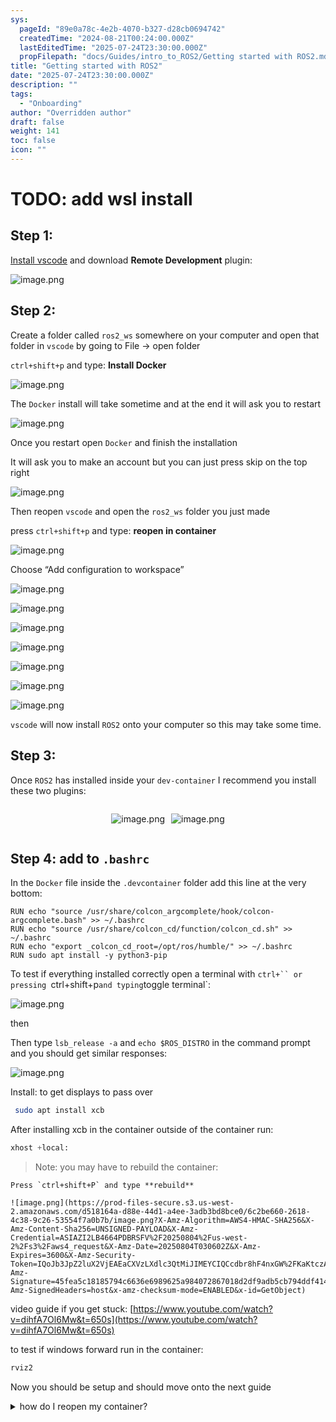 ```yaml
---
sys:
  pageId: "89e0a78c-4e2b-4070-b327-d28cb0694742"
  createdTime: "2024-08-21T00:24:00.000Z"
  lastEditedTime: "2025-07-24T23:30:00.000Z"
  propFilepath: "docs/Guides/intro_to_ROS2/Getting started with ROS2.md"
title: "Getting started with ROS2"
date: "2025-07-24T23:30:00.000Z"
description: ""
tags:
  - "Onboarding"
author: "Overridden author"
draft: false
weight: 141
toc: false
icon: ""
---
```


# TODO: add wsl install

## Step 1:

[Install vscode](https://code.visualstudio.com/download) and download **Remote Development** plugin:

![image.png](https://prod-files-secure.s3.us-west-2.amazonaws.com/d518164a-d88e-44d1-a4ee-3adb3bd8bce0/efb52993-1881-4a40-b95e-6f020334f022/image.png?X-Amz-Algorithm=AWS4-HMAC-SHA256&X-Amz-Content-Sha256=UNSIGNED-PAYLOAD&X-Amz-Credential=ASIAZI2LB466XO6FUZWB%2F20250804%2Fus-west-2%2Fs3%2Faws4_request&X-Amz-Date=20250804T030555Z&X-Amz-Expires=3600&X-Amz-Security-Token=IQoJb3JpZ2luX2VjEAMaCXVzLXdlc3QtMiJHMEUCIHSKChoeQDJpnqHSPyPojBbKMENkn7PDMY8XZ8LbBwTrAiEA4uSB0pShJ7z5rn1ssTIrZuyxkpq4JYZoSi2UiuJB45Aq%2FwMIPBAAGgw2Mzc0MjMxODM4MDUiDEACX83bBncOCI6x6SrcA3QDx8RKLyjW4Q5oFcO7aPoxLj167uKR1As09YdT%2BdCdg47DVTWpNGYyfPq6NjJvX6W%2Bkuc0B2ti8bgs366eCk590XVxqgRMNe4%2BYTfZ3e3VBOEUr3F9zQB6bHf2OjPrNdP4ob%2FOD3oXbbY8JsoeVYvk%2BsQAdGxdxCwAhZyYOLWP0PPHNJVsyCP7a92ir2ePnLhIGaRRxAq6ewESJJeE9v4hpYKX7bYr7QgqZB2XNnMiapr89UyAV4qzrxgNBR1XdGI%2FZepF1iRpVYHK8r%2BpX7yaZL2cVi7DksrDRGiqb07kOUMRVUfJuZVcbf%2BTgnzFa%2FdIxL9m7YMSAOELfOf%2Fi753PXaMFjfbYdT3e4Mx9OvkIIoAizcXg1iYgd1s%2FQ8%2FCme9388FK4QouZkY0zDxdo%2BSuNhIP51S3F6zbSWxcJFDNSIpAzVKsqaPWzYKBOMEajPXyQYXtvUKiFbDh4AcBoTTpt%2FS2T%2BfNNtJVI2qXdcgzcRUWRdv3nV5%2BBV%2Fav9NTVmrm81jYpNhNxAyt%2FxWlryZyfzsczyvQx3cW73eKd7iKSnbCMxIPyYMrroA6ztW7U3xmPQ0TB65kbzs5tDGj6WB8AIn0vggFYekqj6khoQ5Gy8p2IFtwJCglhnBMM3FwMQGOqUB4NNFmqilW8mSBnVrbvgj85nLHAoMBtS3VqnH5kjQjeODFv4yOEPZEYTa8kuSWj6zfWDWcqBZceXnXaFbHquzUe5TaAC6hVzrZNjZZyXXBxVQnteBkPPiHH3rPOUs%2By46hM%2F9NGUAStAMbZh8fhgvgfIbNzhTe8qb1x4cNvK8FEDpY200eicUzIrB22hHXBWe1eX9JnIJiSQ%2BkUHrYf9%2BuZR04cYg&X-Amz-Signature=7b5576006c86904eb78e7a461953dc490002492f87462989c6e229a2190bc275&X-Amz-SignedHeaders=host&x-amz-checksum-mode=ENABLED&x-id=GetObject)

## Step 2:

Create a folder called `ros2_ws` somewhere on your computer and open that folder in `vscode` by going to File → open folder 

`ctrl+shift+p` and type: **Install Docker**

![image.png](https://prod-files-secure.s3.us-west-2.amazonaws.com/d518164a-d88e-44d1-a4ee-3adb3bd8bce0/2269dc0e-1cd5-47ff-bceb-c04ad9b2eab0/image.png?X-Amz-Algorithm=AWS4-HMAC-SHA256&X-Amz-Content-Sha256=UNSIGNED-PAYLOAD&X-Amz-Credential=ASIAZI2LB466XO6FUZWB%2F20250804%2Fus-west-2%2Fs3%2Faws4_request&X-Amz-Date=20250804T030555Z&X-Amz-Expires=3600&X-Amz-Security-Token=IQoJb3JpZ2luX2VjEAMaCXVzLXdlc3QtMiJHMEUCIHSKChoeQDJpnqHSPyPojBbKMENkn7PDMY8XZ8LbBwTrAiEA4uSB0pShJ7z5rn1ssTIrZuyxkpq4JYZoSi2UiuJB45Aq%2FwMIPBAAGgw2Mzc0MjMxODM4MDUiDEACX83bBncOCI6x6SrcA3QDx8RKLyjW4Q5oFcO7aPoxLj167uKR1As09YdT%2BdCdg47DVTWpNGYyfPq6NjJvX6W%2Bkuc0B2ti8bgs366eCk590XVxqgRMNe4%2BYTfZ3e3VBOEUr3F9zQB6bHf2OjPrNdP4ob%2FOD3oXbbY8JsoeVYvk%2BsQAdGxdxCwAhZyYOLWP0PPHNJVsyCP7a92ir2ePnLhIGaRRxAq6ewESJJeE9v4hpYKX7bYr7QgqZB2XNnMiapr89UyAV4qzrxgNBR1XdGI%2FZepF1iRpVYHK8r%2BpX7yaZL2cVi7DksrDRGiqb07kOUMRVUfJuZVcbf%2BTgnzFa%2FdIxL9m7YMSAOELfOf%2Fi753PXaMFjfbYdT3e4Mx9OvkIIoAizcXg1iYgd1s%2FQ8%2FCme9388FK4QouZkY0zDxdo%2BSuNhIP51S3F6zbSWxcJFDNSIpAzVKsqaPWzYKBOMEajPXyQYXtvUKiFbDh4AcBoTTpt%2FS2T%2BfNNtJVI2qXdcgzcRUWRdv3nV5%2BBV%2Fav9NTVmrm81jYpNhNxAyt%2FxWlryZyfzsczyvQx3cW73eKd7iKSnbCMxIPyYMrroA6ztW7U3xmPQ0TB65kbzs5tDGj6WB8AIn0vggFYekqj6khoQ5Gy8p2IFtwJCglhnBMM3FwMQGOqUB4NNFmqilW8mSBnVrbvgj85nLHAoMBtS3VqnH5kjQjeODFv4yOEPZEYTa8kuSWj6zfWDWcqBZceXnXaFbHquzUe5TaAC6hVzrZNjZZyXXBxVQnteBkPPiHH3rPOUs%2By46hM%2F9NGUAStAMbZh8fhgvgfIbNzhTe8qb1x4cNvK8FEDpY200eicUzIrB22hHXBWe1eX9JnIJiSQ%2BkUHrYf9%2BuZR04cYg&X-Amz-Signature=4b6f3e17384fcf41a437377bdc59b53f8917527f03136592b31d55f84168b691&X-Amz-SignedHeaders=host&x-amz-checksum-mode=ENABLED&x-id=GetObject)

The `Docker` install will take sometime and at the end it will ask you to restart

![image.png](https://prod-files-secure.s3.us-west-2.amazonaws.com/d518164a-d88e-44d1-a4ee-3adb3bd8bce0/ed233f78-be33-4b1f-b89c-9c346c0e961e/image.png?X-Amz-Algorithm=AWS4-HMAC-SHA256&X-Amz-Content-Sha256=UNSIGNED-PAYLOAD&X-Amz-Credential=ASIAZI2LB466XO6FUZWB%2F20250804%2Fus-west-2%2Fs3%2Faws4_request&X-Amz-Date=20250804T030555Z&X-Amz-Expires=3600&X-Amz-Security-Token=IQoJb3JpZ2luX2VjEAMaCXVzLXdlc3QtMiJHMEUCIHSKChoeQDJpnqHSPyPojBbKMENkn7PDMY8XZ8LbBwTrAiEA4uSB0pShJ7z5rn1ssTIrZuyxkpq4JYZoSi2UiuJB45Aq%2FwMIPBAAGgw2Mzc0MjMxODM4MDUiDEACX83bBncOCI6x6SrcA3QDx8RKLyjW4Q5oFcO7aPoxLj167uKR1As09YdT%2BdCdg47DVTWpNGYyfPq6NjJvX6W%2Bkuc0B2ti8bgs366eCk590XVxqgRMNe4%2BYTfZ3e3VBOEUr3F9zQB6bHf2OjPrNdP4ob%2FOD3oXbbY8JsoeVYvk%2BsQAdGxdxCwAhZyYOLWP0PPHNJVsyCP7a92ir2ePnLhIGaRRxAq6ewESJJeE9v4hpYKX7bYr7QgqZB2XNnMiapr89UyAV4qzrxgNBR1XdGI%2FZepF1iRpVYHK8r%2BpX7yaZL2cVi7DksrDRGiqb07kOUMRVUfJuZVcbf%2BTgnzFa%2FdIxL9m7YMSAOELfOf%2Fi753PXaMFjfbYdT3e4Mx9OvkIIoAizcXg1iYgd1s%2FQ8%2FCme9388FK4QouZkY0zDxdo%2BSuNhIP51S3F6zbSWxcJFDNSIpAzVKsqaPWzYKBOMEajPXyQYXtvUKiFbDh4AcBoTTpt%2FS2T%2BfNNtJVI2qXdcgzcRUWRdv3nV5%2BBV%2Fav9NTVmrm81jYpNhNxAyt%2FxWlryZyfzsczyvQx3cW73eKd7iKSnbCMxIPyYMrroA6ztW7U3xmPQ0TB65kbzs5tDGj6WB8AIn0vggFYekqj6khoQ5Gy8p2IFtwJCglhnBMM3FwMQGOqUB4NNFmqilW8mSBnVrbvgj85nLHAoMBtS3VqnH5kjQjeODFv4yOEPZEYTa8kuSWj6zfWDWcqBZceXnXaFbHquzUe5TaAC6hVzrZNjZZyXXBxVQnteBkPPiHH3rPOUs%2By46hM%2F9NGUAStAMbZh8fhgvgfIbNzhTe8qb1x4cNvK8FEDpY200eicUzIrB22hHXBWe1eX9JnIJiSQ%2BkUHrYf9%2BuZR04cYg&X-Amz-Signature=a22ac25a6a62beab87424a8778a7724033c83a0c3937db6fda57a66edda3845c&X-Amz-SignedHeaders=host&x-amz-checksum-mode=ENABLED&x-id=GetObject)

Once you restart open `Docker` and finish the installation

It will ask you to make an account but you can just press skip on the top right

![image.png](https://prod-files-secure.s3.us-west-2.amazonaws.com/d518164a-d88e-44d1-a4ee-3adb3bd8bce0/21010ad9-1659-4fd9-9f59-9932a09b2a3d/image.png?X-Amz-Algorithm=AWS4-HMAC-SHA256&X-Amz-Content-Sha256=UNSIGNED-PAYLOAD&X-Amz-Credential=ASIAZI2LB466XO6FUZWB%2F20250804%2Fus-west-2%2Fs3%2Faws4_request&X-Amz-Date=20250804T030555Z&X-Amz-Expires=3600&X-Amz-Security-Token=IQoJb3JpZ2luX2VjEAMaCXVzLXdlc3QtMiJHMEUCIHSKChoeQDJpnqHSPyPojBbKMENkn7PDMY8XZ8LbBwTrAiEA4uSB0pShJ7z5rn1ssTIrZuyxkpq4JYZoSi2UiuJB45Aq%2FwMIPBAAGgw2Mzc0MjMxODM4MDUiDEACX83bBncOCI6x6SrcA3QDx8RKLyjW4Q5oFcO7aPoxLj167uKR1As09YdT%2BdCdg47DVTWpNGYyfPq6NjJvX6W%2Bkuc0B2ti8bgs366eCk590XVxqgRMNe4%2BYTfZ3e3VBOEUr3F9zQB6bHf2OjPrNdP4ob%2FOD3oXbbY8JsoeVYvk%2BsQAdGxdxCwAhZyYOLWP0PPHNJVsyCP7a92ir2ePnLhIGaRRxAq6ewESJJeE9v4hpYKX7bYr7QgqZB2XNnMiapr89UyAV4qzrxgNBR1XdGI%2FZepF1iRpVYHK8r%2BpX7yaZL2cVi7DksrDRGiqb07kOUMRVUfJuZVcbf%2BTgnzFa%2FdIxL9m7YMSAOELfOf%2Fi753PXaMFjfbYdT3e4Mx9OvkIIoAizcXg1iYgd1s%2FQ8%2FCme9388FK4QouZkY0zDxdo%2BSuNhIP51S3F6zbSWxcJFDNSIpAzVKsqaPWzYKBOMEajPXyQYXtvUKiFbDh4AcBoTTpt%2FS2T%2BfNNtJVI2qXdcgzcRUWRdv3nV5%2BBV%2Fav9NTVmrm81jYpNhNxAyt%2FxWlryZyfzsczyvQx3cW73eKd7iKSnbCMxIPyYMrroA6ztW7U3xmPQ0TB65kbzs5tDGj6WB8AIn0vggFYekqj6khoQ5Gy8p2IFtwJCglhnBMM3FwMQGOqUB4NNFmqilW8mSBnVrbvgj85nLHAoMBtS3VqnH5kjQjeODFv4yOEPZEYTa8kuSWj6zfWDWcqBZceXnXaFbHquzUe5TaAC6hVzrZNjZZyXXBxVQnteBkPPiHH3rPOUs%2By46hM%2F9NGUAStAMbZh8fhgvgfIbNzhTe8qb1x4cNvK8FEDpY200eicUzIrB22hHXBWe1eX9JnIJiSQ%2BkUHrYf9%2BuZR04cYg&X-Amz-Signature=017f686791dc80193728db050ed2854beb3bf3b62bc0002e3856da6521dd8be6&X-Amz-SignedHeaders=host&x-amz-checksum-mode=ENABLED&x-id=GetObject)

Then reopen `vscode` and open the `ros2_ws` folder you just made

press `ctrl+shift+p` and type: **reopen in container**

![image.png](https://prod-files-secure.s3.us-west-2.amazonaws.com/d518164a-d88e-44d1-a4ee-3adb3bd8bce0/4e93b8c2-41ad-488c-8095-c74205196118/image.png?X-Amz-Algorithm=AWS4-HMAC-SHA256&X-Amz-Content-Sha256=UNSIGNED-PAYLOAD&X-Amz-Credential=ASIAZI2LB466XO6FUZWB%2F20250804%2Fus-west-2%2Fs3%2Faws4_request&X-Amz-Date=20250804T030555Z&X-Amz-Expires=3600&X-Amz-Security-Token=IQoJb3JpZ2luX2VjEAMaCXVzLXdlc3QtMiJHMEUCIHSKChoeQDJpnqHSPyPojBbKMENkn7PDMY8XZ8LbBwTrAiEA4uSB0pShJ7z5rn1ssTIrZuyxkpq4JYZoSi2UiuJB45Aq%2FwMIPBAAGgw2Mzc0MjMxODM4MDUiDEACX83bBncOCI6x6SrcA3QDx8RKLyjW4Q5oFcO7aPoxLj167uKR1As09YdT%2BdCdg47DVTWpNGYyfPq6NjJvX6W%2Bkuc0B2ti8bgs366eCk590XVxqgRMNe4%2BYTfZ3e3VBOEUr3F9zQB6bHf2OjPrNdP4ob%2FOD3oXbbY8JsoeVYvk%2BsQAdGxdxCwAhZyYOLWP0PPHNJVsyCP7a92ir2ePnLhIGaRRxAq6ewESJJeE9v4hpYKX7bYr7QgqZB2XNnMiapr89UyAV4qzrxgNBR1XdGI%2FZepF1iRpVYHK8r%2BpX7yaZL2cVi7DksrDRGiqb07kOUMRVUfJuZVcbf%2BTgnzFa%2FdIxL9m7YMSAOELfOf%2Fi753PXaMFjfbYdT3e4Mx9OvkIIoAizcXg1iYgd1s%2FQ8%2FCme9388FK4QouZkY0zDxdo%2BSuNhIP51S3F6zbSWxcJFDNSIpAzVKsqaPWzYKBOMEajPXyQYXtvUKiFbDh4AcBoTTpt%2FS2T%2BfNNtJVI2qXdcgzcRUWRdv3nV5%2BBV%2Fav9NTVmrm81jYpNhNxAyt%2FxWlryZyfzsczyvQx3cW73eKd7iKSnbCMxIPyYMrroA6ztW7U3xmPQ0TB65kbzs5tDGj6WB8AIn0vggFYekqj6khoQ5Gy8p2IFtwJCglhnBMM3FwMQGOqUB4NNFmqilW8mSBnVrbvgj85nLHAoMBtS3VqnH5kjQjeODFv4yOEPZEYTa8kuSWj6zfWDWcqBZceXnXaFbHquzUe5TaAC6hVzrZNjZZyXXBxVQnteBkPPiHH3rPOUs%2By46hM%2F9NGUAStAMbZh8fhgvgfIbNzhTe8qb1x4cNvK8FEDpY200eicUzIrB22hHXBWe1eX9JnIJiSQ%2BkUHrYf9%2BuZR04cYg&X-Amz-Signature=887a88f1ae73a25b9951d57561641202e459dde76360a432ec141dc1c73b0258&X-Amz-SignedHeaders=host&x-amz-checksum-mode=ENABLED&x-id=GetObject)

Choose “Add configuration to workspace”

![image.png](https://prod-files-secure.s3.us-west-2.amazonaws.com/d518164a-d88e-44d1-a4ee-3adb3bd8bce0/9560b282-5060-4989-ba37-97e7b2c22476/image.png?X-Amz-Algorithm=AWS4-HMAC-SHA256&X-Amz-Content-Sha256=UNSIGNED-PAYLOAD&X-Amz-Credential=ASIAZI2LB466XO6FUZWB%2F20250804%2Fus-west-2%2Fs3%2Faws4_request&X-Amz-Date=20250804T030555Z&X-Amz-Expires=3600&X-Amz-Security-Token=IQoJb3JpZ2luX2VjEAMaCXVzLXdlc3QtMiJHMEUCIHSKChoeQDJpnqHSPyPojBbKMENkn7PDMY8XZ8LbBwTrAiEA4uSB0pShJ7z5rn1ssTIrZuyxkpq4JYZoSi2UiuJB45Aq%2FwMIPBAAGgw2Mzc0MjMxODM4MDUiDEACX83bBncOCI6x6SrcA3QDx8RKLyjW4Q5oFcO7aPoxLj167uKR1As09YdT%2BdCdg47DVTWpNGYyfPq6NjJvX6W%2Bkuc0B2ti8bgs366eCk590XVxqgRMNe4%2BYTfZ3e3VBOEUr3F9zQB6bHf2OjPrNdP4ob%2FOD3oXbbY8JsoeVYvk%2BsQAdGxdxCwAhZyYOLWP0PPHNJVsyCP7a92ir2ePnLhIGaRRxAq6ewESJJeE9v4hpYKX7bYr7QgqZB2XNnMiapr89UyAV4qzrxgNBR1XdGI%2FZepF1iRpVYHK8r%2BpX7yaZL2cVi7DksrDRGiqb07kOUMRVUfJuZVcbf%2BTgnzFa%2FdIxL9m7YMSAOELfOf%2Fi753PXaMFjfbYdT3e4Mx9OvkIIoAizcXg1iYgd1s%2FQ8%2FCme9388FK4QouZkY0zDxdo%2BSuNhIP51S3F6zbSWxcJFDNSIpAzVKsqaPWzYKBOMEajPXyQYXtvUKiFbDh4AcBoTTpt%2FS2T%2BfNNtJVI2qXdcgzcRUWRdv3nV5%2BBV%2Fav9NTVmrm81jYpNhNxAyt%2FxWlryZyfzsczyvQx3cW73eKd7iKSnbCMxIPyYMrroA6ztW7U3xmPQ0TB65kbzs5tDGj6WB8AIn0vggFYekqj6khoQ5Gy8p2IFtwJCglhnBMM3FwMQGOqUB4NNFmqilW8mSBnVrbvgj85nLHAoMBtS3VqnH5kjQjeODFv4yOEPZEYTa8kuSWj6zfWDWcqBZceXnXaFbHquzUe5TaAC6hVzrZNjZZyXXBxVQnteBkPPiHH3rPOUs%2By46hM%2F9NGUAStAMbZh8fhgvgfIbNzhTe8qb1x4cNvK8FEDpY200eicUzIrB22hHXBWe1eX9JnIJiSQ%2BkUHrYf9%2BuZR04cYg&X-Amz-Signature=da661d4cb32ffb27b12dd2048e5705afb709c5973f8e08a7e09e5d840bed8658&X-Amz-SignedHeaders=host&x-amz-checksum-mode=ENABLED&x-id=GetObject)

![image.png](https://prod-files-secure.s3.us-west-2.amazonaws.com/d518164a-d88e-44d1-a4ee-3adb3bd8bce0/2ee63f81-886b-48e8-a553-dc6e5eac99e4/image.png?X-Amz-Algorithm=AWS4-HMAC-SHA256&X-Amz-Content-Sha256=UNSIGNED-PAYLOAD&X-Amz-Credential=ASIAZI2LB466XO6FUZWB%2F20250804%2Fus-west-2%2Fs3%2Faws4_request&X-Amz-Date=20250804T030555Z&X-Amz-Expires=3600&X-Amz-Security-Token=IQoJb3JpZ2luX2VjEAMaCXVzLXdlc3QtMiJHMEUCIHSKChoeQDJpnqHSPyPojBbKMENkn7PDMY8XZ8LbBwTrAiEA4uSB0pShJ7z5rn1ssTIrZuyxkpq4JYZoSi2UiuJB45Aq%2FwMIPBAAGgw2Mzc0MjMxODM4MDUiDEACX83bBncOCI6x6SrcA3QDx8RKLyjW4Q5oFcO7aPoxLj167uKR1As09YdT%2BdCdg47DVTWpNGYyfPq6NjJvX6W%2Bkuc0B2ti8bgs366eCk590XVxqgRMNe4%2BYTfZ3e3VBOEUr3F9zQB6bHf2OjPrNdP4ob%2FOD3oXbbY8JsoeVYvk%2BsQAdGxdxCwAhZyYOLWP0PPHNJVsyCP7a92ir2ePnLhIGaRRxAq6ewESJJeE9v4hpYKX7bYr7QgqZB2XNnMiapr89UyAV4qzrxgNBR1XdGI%2FZepF1iRpVYHK8r%2BpX7yaZL2cVi7DksrDRGiqb07kOUMRVUfJuZVcbf%2BTgnzFa%2FdIxL9m7YMSAOELfOf%2Fi753PXaMFjfbYdT3e4Mx9OvkIIoAizcXg1iYgd1s%2FQ8%2FCme9388FK4QouZkY0zDxdo%2BSuNhIP51S3F6zbSWxcJFDNSIpAzVKsqaPWzYKBOMEajPXyQYXtvUKiFbDh4AcBoTTpt%2FS2T%2BfNNtJVI2qXdcgzcRUWRdv3nV5%2BBV%2Fav9NTVmrm81jYpNhNxAyt%2FxWlryZyfzsczyvQx3cW73eKd7iKSnbCMxIPyYMrroA6ztW7U3xmPQ0TB65kbzs5tDGj6WB8AIn0vggFYekqj6khoQ5Gy8p2IFtwJCglhnBMM3FwMQGOqUB4NNFmqilW8mSBnVrbvgj85nLHAoMBtS3VqnH5kjQjeODFv4yOEPZEYTa8kuSWj6zfWDWcqBZceXnXaFbHquzUe5TaAC6hVzrZNjZZyXXBxVQnteBkPPiHH3rPOUs%2By46hM%2F9NGUAStAMbZh8fhgvgfIbNzhTe8qb1x4cNvK8FEDpY200eicUzIrB22hHXBWe1eX9JnIJiSQ%2BkUHrYf9%2BuZR04cYg&X-Amz-Signature=aa2fdbd19d591c6adf26718c4ac353124fb8b4e3dbe3ef6cbef7cbc1c8cfa812&X-Amz-SignedHeaders=host&x-amz-checksum-mode=ENABLED&x-id=GetObject)

![image.png](https://prod-files-secure.s3.us-west-2.amazonaws.com/d518164a-d88e-44d1-a4ee-3adb3bd8bce0/e0fd626c-c8b6-4b2c-95d1-fa4c26514504/image.png?X-Amz-Algorithm=AWS4-HMAC-SHA256&X-Amz-Content-Sha256=UNSIGNED-PAYLOAD&X-Amz-Credential=ASIAZI2LB466XO6FUZWB%2F20250804%2Fus-west-2%2Fs3%2Faws4_request&X-Amz-Date=20250804T030555Z&X-Amz-Expires=3600&X-Amz-Security-Token=IQoJb3JpZ2luX2VjEAMaCXVzLXdlc3QtMiJHMEUCIHSKChoeQDJpnqHSPyPojBbKMENkn7PDMY8XZ8LbBwTrAiEA4uSB0pShJ7z5rn1ssTIrZuyxkpq4JYZoSi2UiuJB45Aq%2FwMIPBAAGgw2Mzc0MjMxODM4MDUiDEACX83bBncOCI6x6SrcA3QDx8RKLyjW4Q5oFcO7aPoxLj167uKR1As09YdT%2BdCdg47DVTWpNGYyfPq6NjJvX6W%2Bkuc0B2ti8bgs366eCk590XVxqgRMNe4%2BYTfZ3e3VBOEUr3F9zQB6bHf2OjPrNdP4ob%2FOD3oXbbY8JsoeVYvk%2BsQAdGxdxCwAhZyYOLWP0PPHNJVsyCP7a92ir2ePnLhIGaRRxAq6ewESJJeE9v4hpYKX7bYr7QgqZB2XNnMiapr89UyAV4qzrxgNBR1XdGI%2FZepF1iRpVYHK8r%2BpX7yaZL2cVi7DksrDRGiqb07kOUMRVUfJuZVcbf%2BTgnzFa%2FdIxL9m7YMSAOELfOf%2Fi753PXaMFjfbYdT3e4Mx9OvkIIoAizcXg1iYgd1s%2FQ8%2FCme9388FK4QouZkY0zDxdo%2BSuNhIP51S3F6zbSWxcJFDNSIpAzVKsqaPWzYKBOMEajPXyQYXtvUKiFbDh4AcBoTTpt%2FS2T%2BfNNtJVI2qXdcgzcRUWRdv3nV5%2BBV%2Fav9NTVmrm81jYpNhNxAyt%2FxWlryZyfzsczyvQx3cW73eKd7iKSnbCMxIPyYMrroA6ztW7U3xmPQ0TB65kbzs5tDGj6WB8AIn0vggFYekqj6khoQ5Gy8p2IFtwJCglhnBMM3FwMQGOqUB4NNFmqilW8mSBnVrbvgj85nLHAoMBtS3VqnH5kjQjeODFv4yOEPZEYTa8kuSWj6zfWDWcqBZceXnXaFbHquzUe5TaAC6hVzrZNjZZyXXBxVQnteBkPPiHH3rPOUs%2By46hM%2F9NGUAStAMbZh8fhgvgfIbNzhTe8qb1x4cNvK8FEDpY200eicUzIrB22hHXBWe1eX9JnIJiSQ%2BkUHrYf9%2BuZR04cYg&X-Amz-Signature=911de17e109bea5364b2cf6ebb4ac4a13a223a15f9853656b07a39cabe8a1c16&X-Amz-SignedHeaders=host&x-amz-checksum-mode=ENABLED&x-id=GetObject)

![image.png](https://prod-files-secure.s3.us-west-2.amazonaws.com/d518164a-d88e-44d1-a4ee-3adb3bd8bce0/a2e13f50-d2ab-4719-a4c2-7ced634bfc9d/image.png?X-Amz-Algorithm=AWS4-HMAC-SHA256&X-Amz-Content-Sha256=UNSIGNED-PAYLOAD&X-Amz-Credential=ASIAZI2LB466XO6FUZWB%2F20250804%2Fus-west-2%2Fs3%2Faws4_request&X-Amz-Date=20250804T030555Z&X-Amz-Expires=3600&X-Amz-Security-Token=IQoJb3JpZ2luX2VjEAMaCXVzLXdlc3QtMiJHMEUCIHSKChoeQDJpnqHSPyPojBbKMENkn7PDMY8XZ8LbBwTrAiEA4uSB0pShJ7z5rn1ssTIrZuyxkpq4JYZoSi2UiuJB45Aq%2FwMIPBAAGgw2Mzc0MjMxODM4MDUiDEACX83bBncOCI6x6SrcA3QDx8RKLyjW4Q5oFcO7aPoxLj167uKR1As09YdT%2BdCdg47DVTWpNGYyfPq6NjJvX6W%2Bkuc0B2ti8bgs366eCk590XVxqgRMNe4%2BYTfZ3e3VBOEUr3F9zQB6bHf2OjPrNdP4ob%2FOD3oXbbY8JsoeVYvk%2BsQAdGxdxCwAhZyYOLWP0PPHNJVsyCP7a92ir2ePnLhIGaRRxAq6ewESJJeE9v4hpYKX7bYr7QgqZB2XNnMiapr89UyAV4qzrxgNBR1XdGI%2FZepF1iRpVYHK8r%2BpX7yaZL2cVi7DksrDRGiqb07kOUMRVUfJuZVcbf%2BTgnzFa%2FdIxL9m7YMSAOELfOf%2Fi753PXaMFjfbYdT3e4Mx9OvkIIoAizcXg1iYgd1s%2FQ8%2FCme9388FK4QouZkY0zDxdo%2BSuNhIP51S3F6zbSWxcJFDNSIpAzVKsqaPWzYKBOMEajPXyQYXtvUKiFbDh4AcBoTTpt%2FS2T%2BfNNtJVI2qXdcgzcRUWRdv3nV5%2BBV%2Fav9NTVmrm81jYpNhNxAyt%2FxWlryZyfzsczyvQx3cW73eKd7iKSnbCMxIPyYMrroA6ztW7U3xmPQ0TB65kbzs5tDGj6WB8AIn0vggFYekqj6khoQ5Gy8p2IFtwJCglhnBMM3FwMQGOqUB4NNFmqilW8mSBnVrbvgj85nLHAoMBtS3VqnH5kjQjeODFv4yOEPZEYTa8kuSWj6zfWDWcqBZceXnXaFbHquzUe5TaAC6hVzrZNjZZyXXBxVQnteBkPPiHH3rPOUs%2By46hM%2F9NGUAStAMbZh8fhgvgfIbNzhTe8qb1x4cNvK8FEDpY200eicUzIrB22hHXBWe1eX9JnIJiSQ%2BkUHrYf9%2BuZR04cYg&X-Amz-Signature=a9a81da659035a500dcd10f169052d00d47b1e6e15ad1c5d4ebc609e0d4a1668&X-Amz-SignedHeaders=host&x-amz-checksum-mode=ENABLED&x-id=GetObject)

![image.png](https://prod-files-secure.s3.us-west-2.amazonaws.com/d518164a-d88e-44d1-a4ee-3adb3bd8bce0/6cc478ad-aaba-4bf7-9fcc-403277ab896c/image.png?X-Amz-Algorithm=AWS4-HMAC-SHA256&X-Amz-Content-Sha256=UNSIGNED-PAYLOAD&X-Amz-Credential=ASIAZI2LB466XO6FUZWB%2F20250804%2Fus-west-2%2Fs3%2Faws4_request&X-Amz-Date=20250804T030555Z&X-Amz-Expires=3600&X-Amz-Security-Token=IQoJb3JpZ2luX2VjEAMaCXVzLXdlc3QtMiJHMEUCIHSKChoeQDJpnqHSPyPojBbKMENkn7PDMY8XZ8LbBwTrAiEA4uSB0pShJ7z5rn1ssTIrZuyxkpq4JYZoSi2UiuJB45Aq%2FwMIPBAAGgw2Mzc0MjMxODM4MDUiDEACX83bBncOCI6x6SrcA3QDx8RKLyjW4Q5oFcO7aPoxLj167uKR1As09YdT%2BdCdg47DVTWpNGYyfPq6NjJvX6W%2Bkuc0B2ti8bgs366eCk590XVxqgRMNe4%2BYTfZ3e3VBOEUr3F9zQB6bHf2OjPrNdP4ob%2FOD3oXbbY8JsoeVYvk%2BsQAdGxdxCwAhZyYOLWP0PPHNJVsyCP7a92ir2ePnLhIGaRRxAq6ewESJJeE9v4hpYKX7bYr7QgqZB2XNnMiapr89UyAV4qzrxgNBR1XdGI%2FZepF1iRpVYHK8r%2BpX7yaZL2cVi7DksrDRGiqb07kOUMRVUfJuZVcbf%2BTgnzFa%2FdIxL9m7YMSAOELfOf%2Fi753PXaMFjfbYdT3e4Mx9OvkIIoAizcXg1iYgd1s%2FQ8%2FCme9388FK4QouZkY0zDxdo%2BSuNhIP51S3F6zbSWxcJFDNSIpAzVKsqaPWzYKBOMEajPXyQYXtvUKiFbDh4AcBoTTpt%2FS2T%2BfNNtJVI2qXdcgzcRUWRdv3nV5%2BBV%2Fav9NTVmrm81jYpNhNxAyt%2FxWlryZyfzsczyvQx3cW73eKd7iKSnbCMxIPyYMrroA6ztW7U3xmPQ0TB65kbzs5tDGj6WB8AIn0vggFYekqj6khoQ5Gy8p2IFtwJCglhnBMM3FwMQGOqUB4NNFmqilW8mSBnVrbvgj85nLHAoMBtS3VqnH5kjQjeODFv4yOEPZEYTa8kuSWj6zfWDWcqBZceXnXaFbHquzUe5TaAC6hVzrZNjZZyXXBxVQnteBkPPiHH3rPOUs%2By46hM%2F9NGUAStAMbZh8fhgvgfIbNzhTe8qb1x4cNvK8FEDpY200eicUzIrB22hHXBWe1eX9JnIJiSQ%2BkUHrYf9%2BuZR04cYg&X-Amz-Signature=fd8f16025c2e40dd75eea28797fc9a70018f2cad37e38fe4ec9aa8ea160dce09&X-Amz-SignedHeaders=host&x-amz-checksum-mode=ENABLED&x-id=GetObject)

![image.png](https://prod-files-secure.s3.us-west-2.amazonaws.com/d518164a-d88e-44d1-a4ee-3adb3bd8bce0/53255b28-f75e-430f-b9e3-c0ac8577e42b/image.png?X-Amz-Algorithm=AWS4-HMAC-SHA256&X-Amz-Content-Sha256=UNSIGNED-PAYLOAD&X-Amz-Credential=ASIAZI2LB466XO6FUZWB%2F20250804%2Fus-west-2%2Fs3%2Faws4_request&X-Amz-Date=20250804T030555Z&X-Amz-Expires=3600&X-Amz-Security-Token=IQoJb3JpZ2luX2VjEAMaCXVzLXdlc3QtMiJHMEUCIHSKChoeQDJpnqHSPyPojBbKMENkn7PDMY8XZ8LbBwTrAiEA4uSB0pShJ7z5rn1ssTIrZuyxkpq4JYZoSi2UiuJB45Aq%2FwMIPBAAGgw2Mzc0MjMxODM4MDUiDEACX83bBncOCI6x6SrcA3QDx8RKLyjW4Q5oFcO7aPoxLj167uKR1As09YdT%2BdCdg47DVTWpNGYyfPq6NjJvX6W%2Bkuc0B2ti8bgs366eCk590XVxqgRMNe4%2BYTfZ3e3VBOEUr3F9zQB6bHf2OjPrNdP4ob%2FOD3oXbbY8JsoeVYvk%2BsQAdGxdxCwAhZyYOLWP0PPHNJVsyCP7a92ir2ePnLhIGaRRxAq6ewESJJeE9v4hpYKX7bYr7QgqZB2XNnMiapr89UyAV4qzrxgNBR1XdGI%2FZepF1iRpVYHK8r%2BpX7yaZL2cVi7DksrDRGiqb07kOUMRVUfJuZVcbf%2BTgnzFa%2FdIxL9m7YMSAOELfOf%2Fi753PXaMFjfbYdT3e4Mx9OvkIIoAizcXg1iYgd1s%2FQ8%2FCme9388FK4QouZkY0zDxdo%2BSuNhIP51S3F6zbSWxcJFDNSIpAzVKsqaPWzYKBOMEajPXyQYXtvUKiFbDh4AcBoTTpt%2FS2T%2BfNNtJVI2qXdcgzcRUWRdv3nV5%2BBV%2Fav9NTVmrm81jYpNhNxAyt%2FxWlryZyfzsczyvQx3cW73eKd7iKSnbCMxIPyYMrroA6ztW7U3xmPQ0TB65kbzs5tDGj6WB8AIn0vggFYekqj6khoQ5Gy8p2IFtwJCglhnBMM3FwMQGOqUB4NNFmqilW8mSBnVrbvgj85nLHAoMBtS3VqnH5kjQjeODFv4yOEPZEYTa8kuSWj6zfWDWcqBZceXnXaFbHquzUe5TaAC6hVzrZNjZZyXXBxVQnteBkPPiHH3rPOUs%2By46hM%2F9NGUAStAMbZh8fhgvgfIbNzhTe8qb1x4cNvK8FEDpY200eicUzIrB22hHXBWe1eX9JnIJiSQ%2BkUHrYf9%2BuZR04cYg&X-Amz-Signature=f83a06f84bd9e31acde47072743191c173368e391d940cc3da40eed7e0ed1b4b&X-Amz-SignedHeaders=host&x-amz-checksum-mode=ENABLED&x-id=GetObject)

![image.png](https://prod-files-secure.s3.us-west-2.amazonaws.com/d518164a-d88e-44d1-a4ee-3adb3bd8bce0/7c562767-5af9-4ffb-97d1-327bcdf4ee00/image.png?X-Amz-Algorithm=AWS4-HMAC-SHA256&X-Amz-Content-Sha256=UNSIGNED-PAYLOAD&X-Amz-Credential=ASIAZI2LB466XO6FUZWB%2F20250804%2Fus-west-2%2Fs3%2Faws4_request&X-Amz-Date=20250804T030555Z&X-Amz-Expires=3600&X-Amz-Security-Token=IQoJb3JpZ2luX2VjEAMaCXVzLXdlc3QtMiJHMEUCIHSKChoeQDJpnqHSPyPojBbKMENkn7PDMY8XZ8LbBwTrAiEA4uSB0pShJ7z5rn1ssTIrZuyxkpq4JYZoSi2UiuJB45Aq%2FwMIPBAAGgw2Mzc0MjMxODM4MDUiDEACX83bBncOCI6x6SrcA3QDx8RKLyjW4Q5oFcO7aPoxLj167uKR1As09YdT%2BdCdg47DVTWpNGYyfPq6NjJvX6W%2Bkuc0B2ti8bgs366eCk590XVxqgRMNe4%2BYTfZ3e3VBOEUr3F9zQB6bHf2OjPrNdP4ob%2FOD3oXbbY8JsoeVYvk%2BsQAdGxdxCwAhZyYOLWP0PPHNJVsyCP7a92ir2ePnLhIGaRRxAq6ewESJJeE9v4hpYKX7bYr7QgqZB2XNnMiapr89UyAV4qzrxgNBR1XdGI%2FZepF1iRpVYHK8r%2BpX7yaZL2cVi7DksrDRGiqb07kOUMRVUfJuZVcbf%2BTgnzFa%2FdIxL9m7YMSAOELfOf%2Fi753PXaMFjfbYdT3e4Mx9OvkIIoAizcXg1iYgd1s%2FQ8%2FCme9388FK4QouZkY0zDxdo%2BSuNhIP51S3F6zbSWxcJFDNSIpAzVKsqaPWzYKBOMEajPXyQYXtvUKiFbDh4AcBoTTpt%2FS2T%2BfNNtJVI2qXdcgzcRUWRdv3nV5%2BBV%2Fav9NTVmrm81jYpNhNxAyt%2FxWlryZyfzsczyvQx3cW73eKd7iKSnbCMxIPyYMrroA6ztW7U3xmPQ0TB65kbzs5tDGj6WB8AIn0vggFYekqj6khoQ5Gy8p2IFtwJCglhnBMM3FwMQGOqUB4NNFmqilW8mSBnVrbvgj85nLHAoMBtS3VqnH5kjQjeODFv4yOEPZEYTa8kuSWj6zfWDWcqBZceXnXaFbHquzUe5TaAC6hVzrZNjZZyXXBxVQnteBkPPiHH3rPOUs%2By46hM%2F9NGUAStAMbZh8fhgvgfIbNzhTe8qb1x4cNvK8FEDpY200eicUzIrB22hHXBWe1eX9JnIJiSQ%2BkUHrYf9%2BuZR04cYg&X-Amz-Signature=073ff23ad2fd62d08dec1df6ce2770ebb2d8a909bedc282bb1856692e3e26fd0&X-Amz-SignedHeaders=host&x-amz-checksum-mode=ENABLED&x-id=GetObject)

`vscode` will now install `ROS2` onto your computer so this may take some time.

## Step 3:

Once `ROS2` has installed inside your `dev-container` I recommend you install these two plugins:

<div style="display: flex;flex-direction: row; column-gap:10px; max-width: 630px;justify-content: center;">
<div>

![image.png](https://prod-files-secure.s3.us-west-2.amazonaws.com/d518164a-d88e-44d1-a4ee-3adb3bd8bce0/3fc3d550-5a54-4ba1-ba6b-faa01cdb7369/image.png?X-Amz-Algorithm=AWS4-HMAC-SHA256&X-Amz-Content-Sha256=UNSIGNED-PAYLOAD&X-Amz-Credential=ASIAZI2LB4665ZYNRNGS%2F20250804%2Fus-west-2%2Fs3%2Faws4_request&X-Amz-Date=20250804T030600Z&X-Amz-Expires=3600&X-Amz-Security-Token=IQoJb3JpZ2luX2VjEAMaCXVzLXdlc3QtMiJIMEYCIQCjvY9M9TPimY2FuclpfWb2d6EH6lM3wC9epCmrl4lahgIhAP4dsdqDTiSAIpbD9mghi1WnG2%2BgzFQs%2BgCg3H6ENFT4Kv8DCDwQABoMNjM3NDIzMTgzODA1IgySkOzK2ln7R1nN7jcq3APUxYQqdrS%2BlHTVMpnHkfKRvrJr7R5AwWXj%2BcDXWqZ9HHp5gC2hXhjhnyZcxnuOL3AuegLOyv4WtWDjfkA7m57g3ZVL4VujDwGQ1KhZdOgnh%2B%2Bj7LLsDTZFdoT6e%2FFZFhDtR655yNHpBODkF521R4Gga65frjekv%2BX74f93U%2FThFZMIf4hiBv3ZUYOBFdjmTLbHEOJcO%2Br0K3VIvPiK2mG3vZa8kOeLtBa1eLtbLONdu3wZWtm6E49reTQU3N7LjNEPKRN%2FCQQbHOkbrUFYsXgEI7rnUgkKEEwcD6esIXzQJjYSZeo%2BQQUC%2BG3riL9uBRGdvXGM8G2h6hHPWzbs9AwDZwAVZMQTFqtbUf6J9jtYHiKKt8TLdpXfY1MpPQurbvAyaOQt2uiltA1aTDMSPLb47nC6YOZz%2B7xmdmRpOE2NNZH1sOuikSEvZFdnZxyOG7aFo4EDMOt4FkwiW3U6taBWT51AmIOpzM8QeUabYaftEAQdy7%2BS2p6C%2F6rpYMcxLY86lX52VT9RMTPerp5y9jNUmu9hBw7%2FcpIcc6munBXxBGKknq%2Bk22IRjEA66QNQUCAZRjXiIxC8giiTvD940NjQUoXjJWK6CdiHXQ7jYy%2Bqp%2FnpKNZz4AZAg5NK6TDvxcDEBjqkAbDRiFV%2FU4JB0BuszcVX8E8zVMBIc7kV3U6waYtJ9CJ0sLyTM4JeJT3WLum%2FM7i3WtDItBV3rRg2afP0M9eBxrU0mrMW0zSrOBDtxfapi29ma5mOIba0kZFjk55XAz3ic4EzHlJ9vHvZoea7EmWiJ7n%2FMX9c8wjr5BB%2FuNBqrHu%2FK5u%2F7SVh4PcUzSPEsDETN0%2FMQVwR0UsyuwY4XkoCH0NpGkdH&X-Amz-Signature=89836f12b5210d84d37a2a66d59a93990725a56d45b8898e0cd77d7df286b334&X-Amz-SignedHeaders=host&x-amz-checksum-mode=ENABLED&x-id=GetObject)

</div>
<div>

![image.png](https://prod-files-secure.s3.us-west-2.amazonaws.com/d518164a-d88e-44d1-a4ee-3adb3bd8bce0/d994cc66-13c2-4093-a5a3-f84cf4601a82/image.png?X-Amz-Algorithm=AWS4-HMAC-SHA256&X-Amz-Content-Sha256=UNSIGNED-PAYLOAD&X-Amz-Credential=ASIAZI2LB466YD3DS4VO%2F20250804%2Fus-west-2%2Fs3%2Faws4_request&X-Amz-Date=20250804T030601Z&X-Amz-Expires=3600&X-Amz-Security-Token=IQoJb3JpZ2luX2VjEAEaCXVzLXdlc3QtMiJHMEUCIQDlJiVqxW9X7WWKFIeoAmzWmPH67y6RllqC31R182S%2BwQIgM2PfdFywGGxb7J5NdJbyDERp2CWXA9Hu4OoowwT6E5Yq%2FwMIOhAAGgw2Mzc0MjMxODM4MDUiDK2h0OMGqTTqYjSRgircAxfpP5PxjUjQyW%2BSbwV1m0k%2BdD9piAh3uSpxhsYqOJf2stVQyEU55x%2BMdjyKyei7dDrRKPTiI%2BNFzsw1Xys16zkJaj2WpG2UV2TEds6aFLh99sCF5IlJ%2FJx%2F5npYqmqJC6%2Bw6%2ByRsrmjuSnjq2pmZnshfjpunz5B3aQtl5%2F%2BwRCdtxTP%2BfELtoKSlgcO8PkpJ7fmYeBUIvI2PdmrVUEJTgKjr9HVnFKpYOY7gKFQ5A2mXyuUZuIroDLvEmn8c7TZ82rOctDV7Pg4nSuLvG55VvySdowkolRZ%2B2zD4uyu0ZhucdI0qmDySSOtDReXg%2FQ47kfktWltLUFAhZCViD2PA7p6rZP%2F9WBAnHwYgH1e81MtC5AFlOEBDERJsdSKOl%2FynCHVlG%2FNZjixGhIJq3%2BE7OIIXzvAwa4%2BLepDltJXoIWrDNeOrTnDu4HcDAkHgvifxp49wjHtcPtN2f8JAwJ35XbjMYvcpkyhwehnkodXBw89xu73UmeR4gI2nBus%2Fqo8r200gONaQ7egZQLR8xRyYlQYzalhFpK0Fs3gV6CA1MeMdVM6CBs85lP8rh9PhF6qqTR%2Bgc1CCKlaCcZSUeyptgNDfC21yby7X14GF0%2F6EmfXuDGW%2FlFcVaTxIxjLMM37v8QGOqUBNHnxClP5Dq50Y5TZaHDfG577RX7tNgfiNwhCgge9h4E6QpiefteLK5AA3H2sYlMJVTLMXhM3twNXSmzfF6q6UePPfolTVfFr0Y7Djr86HcK1dpMMGng05rn605tZNl5YyE1nqY%2FmW%2FrcoZZg1NI8VNTJP1KTOjFCssRgNBRrcITwvw%2BluWQAq0bINlwwTxZn2vbsDMmKtIaNQK04hIuBjM%2FZq0Wa&X-Amz-Signature=456b7dbf10743e21b7483964dcf9a7253411b8c5317343f7a5e9a4a2873b55a7&X-Amz-SignedHeaders=host&x-amz-checksum-mode=ENABLED&x-id=GetObject)

</div>
</div>

## Step 4: add to `.bashrc`

In the `Docker` file inside the `.devcontainer` folder add this line at the very bottom: 

```docker
RUN echo "source /usr/share/colcon_argcomplete/hook/colcon-argcomplete.bash" >> ~/.bashrc
RUN echo "source /usr/share/colcon_cd/function/colcon_cd.sh" >> ~/.bashrc
RUN echo "export _colcon_cd_root=/opt/ros/humble/" >> ~/.bashrc
RUN sudo apt install -y python3-pip 
```

To test if everything installed correctly open a terminal with `ctrl+`` or pressing `ctrl+shift+p` and typing `toggle terminal`:

![image.png](https://prod-files-secure.s3.us-west-2.amazonaws.com/d518164a-d88e-44d1-a4ee-3adb3bd8bce0/6a4943d8-b04e-4c02-9a58-775f3384d1a5/image.png?X-Amz-Algorithm=AWS4-HMAC-SHA256&X-Amz-Content-Sha256=UNSIGNED-PAYLOAD&X-Amz-Credential=ASIAZI2LB466XO6FUZWB%2F20250804%2Fus-west-2%2Fs3%2Faws4_request&X-Amz-Date=20250804T030555Z&X-Amz-Expires=3600&X-Amz-Security-Token=IQoJb3JpZ2luX2VjEAMaCXVzLXdlc3QtMiJHMEUCIHSKChoeQDJpnqHSPyPojBbKMENkn7PDMY8XZ8LbBwTrAiEA4uSB0pShJ7z5rn1ssTIrZuyxkpq4JYZoSi2UiuJB45Aq%2FwMIPBAAGgw2Mzc0MjMxODM4MDUiDEACX83bBncOCI6x6SrcA3QDx8RKLyjW4Q5oFcO7aPoxLj167uKR1As09YdT%2BdCdg47DVTWpNGYyfPq6NjJvX6W%2Bkuc0B2ti8bgs366eCk590XVxqgRMNe4%2BYTfZ3e3VBOEUr3F9zQB6bHf2OjPrNdP4ob%2FOD3oXbbY8JsoeVYvk%2BsQAdGxdxCwAhZyYOLWP0PPHNJVsyCP7a92ir2ePnLhIGaRRxAq6ewESJJeE9v4hpYKX7bYr7QgqZB2XNnMiapr89UyAV4qzrxgNBR1XdGI%2FZepF1iRpVYHK8r%2BpX7yaZL2cVi7DksrDRGiqb07kOUMRVUfJuZVcbf%2BTgnzFa%2FdIxL9m7YMSAOELfOf%2Fi753PXaMFjfbYdT3e4Mx9OvkIIoAizcXg1iYgd1s%2FQ8%2FCme9388FK4QouZkY0zDxdo%2BSuNhIP51S3F6zbSWxcJFDNSIpAzVKsqaPWzYKBOMEajPXyQYXtvUKiFbDh4AcBoTTpt%2FS2T%2BfNNtJVI2qXdcgzcRUWRdv3nV5%2BBV%2Fav9NTVmrm81jYpNhNxAyt%2FxWlryZyfzsczyvQx3cW73eKd7iKSnbCMxIPyYMrroA6ztW7U3xmPQ0TB65kbzs5tDGj6WB8AIn0vggFYekqj6khoQ5Gy8p2IFtwJCglhnBMM3FwMQGOqUB4NNFmqilW8mSBnVrbvgj85nLHAoMBtS3VqnH5kjQjeODFv4yOEPZEYTa8kuSWj6zfWDWcqBZceXnXaFbHquzUe5TaAC6hVzrZNjZZyXXBxVQnteBkPPiHH3rPOUs%2By46hM%2F9NGUAStAMbZh8fhgvgfIbNzhTe8qb1x4cNvK8FEDpY200eicUzIrB22hHXBWe1eX9JnIJiSQ%2BkUHrYf9%2BuZR04cYg&X-Amz-Signature=d72f72c0859f7b7701a3e00a6877a686bb9cc8a4cd853a03b49b2b3683862f53&X-Amz-SignedHeaders=host&x-amz-checksum-mode=ENABLED&x-id=GetObject)

then 

Then type `lsb_release -a` and `echo $ROS_DISTRO` in the command prompt and you should get similar responses:

![image.png](https://prod-files-secure.s3.us-west-2.amazonaws.com/d518164a-d88e-44d1-a4ee-3adb3bd8bce0/3e635dec-a805-4e85-8b9e-d000e5b71a4e/image.png?X-Amz-Algorithm=AWS4-HMAC-SHA256&X-Amz-Content-Sha256=UNSIGNED-PAYLOAD&X-Amz-Credential=ASIAZI2LB466XO6FUZWB%2F20250804%2Fus-west-2%2Fs3%2Faws4_request&X-Amz-Date=20250804T030555Z&X-Amz-Expires=3600&X-Amz-Security-Token=IQoJb3JpZ2luX2VjEAMaCXVzLXdlc3QtMiJHMEUCIHSKChoeQDJpnqHSPyPojBbKMENkn7PDMY8XZ8LbBwTrAiEA4uSB0pShJ7z5rn1ssTIrZuyxkpq4JYZoSi2UiuJB45Aq%2FwMIPBAAGgw2Mzc0MjMxODM4MDUiDEACX83bBncOCI6x6SrcA3QDx8RKLyjW4Q5oFcO7aPoxLj167uKR1As09YdT%2BdCdg47DVTWpNGYyfPq6NjJvX6W%2Bkuc0B2ti8bgs366eCk590XVxqgRMNe4%2BYTfZ3e3VBOEUr3F9zQB6bHf2OjPrNdP4ob%2FOD3oXbbY8JsoeVYvk%2BsQAdGxdxCwAhZyYOLWP0PPHNJVsyCP7a92ir2ePnLhIGaRRxAq6ewESJJeE9v4hpYKX7bYr7QgqZB2XNnMiapr89UyAV4qzrxgNBR1XdGI%2FZepF1iRpVYHK8r%2BpX7yaZL2cVi7DksrDRGiqb07kOUMRVUfJuZVcbf%2BTgnzFa%2FdIxL9m7YMSAOELfOf%2Fi753PXaMFjfbYdT3e4Mx9OvkIIoAizcXg1iYgd1s%2FQ8%2FCme9388FK4QouZkY0zDxdo%2BSuNhIP51S3F6zbSWxcJFDNSIpAzVKsqaPWzYKBOMEajPXyQYXtvUKiFbDh4AcBoTTpt%2FS2T%2BfNNtJVI2qXdcgzcRUWRdv3nV5%2BBV%2Fav9NTVmrm81jYpNhNxAyt%2FxWlryZyfzsczyvQx3cW73eKd7iKSnbCMxIPyYMrroA6ztW7U3xmPQ0TB65kbzs5tDGj6WB8AIn0vggFYekqj6khoQ5Gy8p2IFtwJCglhnBMM3FwMQGOqUB4NNFmqilW8mSBnVrbvgj85nLHAoMBtS3VqnH5kjQjeODFv4yOEPZEYTa8kuSWj6zfWDWcqBZceXnXaFbHquzUe5TaAC6hVzrZNjZZyXXBxVQnteBkPPiHH3rPOUs%2By46hM%2F9NGUAStAMbZh8fhgvgfIbNzhTe8qb1x4cNvK8FEDpY200eicUzIrB22hHXBWe1eX9JnIJiSQ%2BkUHrYf9%2BuZR04cYg&X-Amz-Signature=dd00e9a019ee7e191afb2ac8e39731f6fad29201130b91a17cb8e6501953759d&X-Amz-SignedHeaders=host&x-amz-checksum-mode=ENABLED&x-id=GetObject)

Install:  to get displays to pass over

```bash
 sudo apt install xcb
```

After installing xcb in the container outside of the container run:

```python
xhost +local:
```

> Note: you may have to rebuild the container:

	Press `ctrl+shift+P` and type **rebuild**

	![image.png](https://prod-files-secure.s3.us-west-2.amazonaws.com/d518164a-d88e-44d1-a4ee-3adb3bd8bce0/6c2be660-2618-4c38-9c26-53554f7a0b7b/image.png?X-Amz-Algorithm=AWS4-HMAC-SHA256&X-Amz-Content-Sha256=UNSIGNED-PAYLOAD&X-Amz-Credential=ASIAZI2LB4664PDBRSFV%2F20250804%2Fus-west-2%2Fs3%2Faws4_request&X-Amz-Date=20250804T030602Z&X-Amz-Expires=3600&X-Amz-Security-Token=IQoJb3JpZ2luX2VjEAEaCXVzLXdlc3QtMiJIMEYCIQCcdbr8hF4nxGW%2FKaKtczAGySoJD425NQYhIvJ3WuewIAIhAP5%2FAr6oeu32Glb%2FmoDlMM90JZIzW9WVw61yj32Ghgy7Kv8DCDoQABoMNjM3NDIzMTgzODA1Igz%2FEt4DThGqDEmDWTgq3AOXoYGGSnhNoPNC2tc%2B7QYbW1QX9YnA9of0yS6fAsJrTPjTN5tTbJYoarKFAoIBq1frCyqujvSXMyT7qMkYLhrLJHD5QpEQka8UpQpjFvkWfMjJoK857h0oCibP5CBRv%2BzCDisEfr%2Fv9YBOSZpjJzNFSweTpsCzzIsqjg%2BHy4glg9mWHv5j7vF704AjLzwoi2yZo9L9iPt6Stzk%2FTTZ5Ae2VAXjdVDtFCpna0cIc%2F%2F3aEBNf6QH1t%2B6Xf0XqBkoV4K9B0rHVOcVmhcroSqi%2FAmXOVM%2BDVR2uEZ2ivgw9bQNtjri6Eka2EEpaV4mAgBHUtrgsrrAujwWJmUclEO1bOM2xzkP3XmzWsaSf8xH7o73UTfC5Y24LV%2Fzqmn3tlWON9N%2FJVN84cwACno3nYuE1NtKFZywOumxihoC8aP0Fh9i%2FcRE99V57y6%2Flh1YFcSwkH0Rj60nvv0TK25nXg6MA8gJ5D7pZFZjB6J8IyRoIFg%2BV4FgLveBBmgWI4%2BO4wPAEm0sLjRH63tFP6nZbJsw7LzqmmXwAfIzOCqT%2FGejBZ8Px7Hq6PfSQVLtUdsPc%2BdAvOBPhCp0hL9glDt8COh7gvkVtBCqPHz7GFFTUF30LibYYLKHW2Pm9PpUZs%2FHcTCm%2B7%2FEBjqkAXUb0ubHOgUs2yTnua8rlS7r19Qem%2BvI7RaPvn8AdANNmSyFaAr%2FtQW%2BAv4PmKWcTvZWTsefy8f0lxK9hBAy9%2BncatV8LcZBa2NYNZZxjuV%2F0c4GUoDHiiVF8B8eAPx97n56h4ZsXy9fXtFtvZirwTe8LGITQ0O%2F81O%2FR6i7Qk3Kb4QJQ5UYk5nj6q9hNz%2B4ijVLsqSz4HM0zZv6882QOG%2FONYGj&X-Amz-Signature=45fea5c18185794c6636e6989625a984072867018d2df9adb5cb794ddf414ef4&X-Amz-SignedHeaders=host&x-amz-checksum-mode=ENABLED&x-id=GetObject)

video guide if you get stuck: [https://www.youtube.com/watch?v=dihfA7Ol6Mw&t=650s](https://www.youtube.com/watch?v=dihfA7Ol6Mw&t=650s)

to test if windows forward run in the container:

```bash
rviz2
```

Now you should be setup and should move onto the next guide 

<details>
      <summary>how do I reopen my container?</summary>
      TODO:
  </details>
